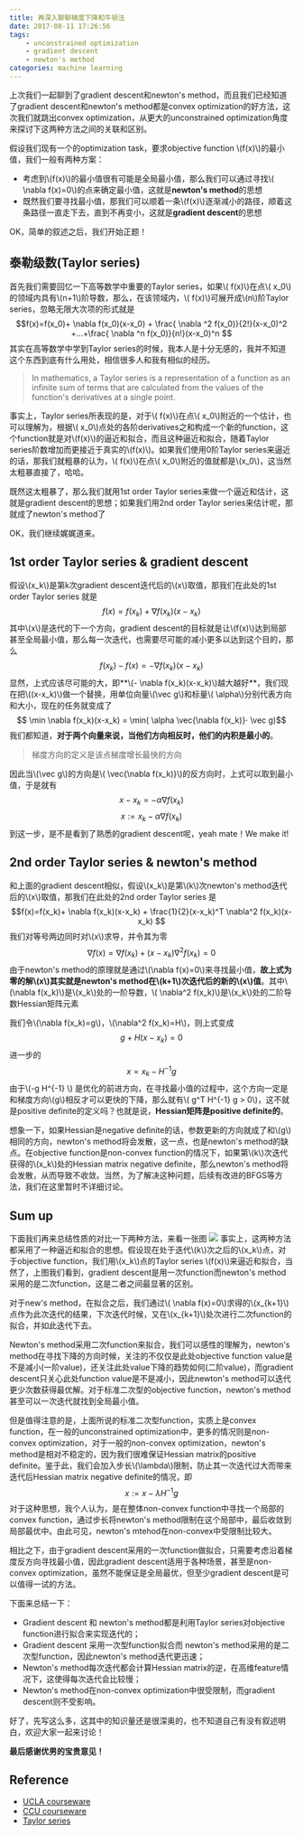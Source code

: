 ```yaml
---
title: 再深入聊聊梯度下降和牛顿法
date: 2017-08-11 17:26:56
tags: 
	- unconstrained optimization
	- gradient descent
	- newton's method
categories: machine learning
---
```

上次我们一起聊到了gradient descent和newton's method，而且我们已经知道了gradient descent和newton's method都是convex optimization的好方法，这次我们就跳出convex optimization，从更大的unconstrained optimization角度来探讨下这两种方法之间的关联和区别。
<!--more-->

假设我们现有一个的optimization task，要求objective function \\(f(x)\\)的最小值，我们一般有两种方案：
* 考虑到\\(f(x)\\)的最小值很有可能是全局最小值，那么我们可以通过寻找\\( \nabla f(x)=0\\)的点来确定最小值，这就是**newton's method**的思想
* 既然我们要寻找最小值，那我们可以顺着一条\\(f(x)\\)逐渐减小的路径，顺着这条路径一直走下去，直到不再变小，这就是**gradient descent**的思想

OK，简单的叙述之后，我们开始正题！

## 泰勒级数(Taylor series)
首先我们需要回忆一下高等数学中重要的Taylor series，如果\\( f(x)\\)在点\\( x_0\\)的领域内具有\\(n+1\\)阶导数，那么，在该领域内，\\( f(x)\\)可展开成\\(n\\)阶Taylor series，忽略无限大次项的形式就是
$$f(x)=f(x_0)+ \nabla f(x_0)(x-x_0) + \frac{ \nabla ^2 f(x_0)}{2!}(x-x_0)^2 +...+\frac{ \nabla ^n f(x_0)}{n!}(x-x_0)^n $$
其实在高等数学中学到Taylor series的时候，我本人是十分无感的，我并不知道这个东西到底有什么用处，相信很多人和我有相似的经历。

> In mathematics, a Taylor series is a representation of a function as an infinite sum of terms that are calculated from the values of the function's derivatives at a single point.

事实上，Taylor series所表现的是，对于\\( f(x)\\)在点\\( x_0\\)附近的一个估计，也可以理解为，根据\\( x_0\\)点处的各阶derivatives之和构成一个新的function，这个function就是对\\(f(x)\\)的逼近和拟合，而且这种逼近和拟合，随着Taylor series阶数增加而更接近于真实的\\(f(x)\\)。如果我们使用0阶Taylor series来逼近的话，那我们就粗暴的认为，\\( f(x)\\)在点\\( x_0\\)附近的值就都是\\(x_0\\)，这当然太粗暴直接了，哈哈。

既然这太粗暴了，那么我们就用1st order Taylor series来做一个逼近和估计，这就是gradient descent的思想；如果我们用2nd order Taylor series来估计呢，那就成了newton's method了

OK，我们继续娓娓道来。

## 1st order Taylor series & gradient descent
假设\\(x_k\\)是第k次gradient descent迭代后的\\(x\\)取值，那我们在此处的1st order Taylor series 就是
$$f(x)=f(x_k)+ \nabla f(x_k)(x-x_k)$$
其中\\(x\\)是迭代的下一个方向，gradient descent的目标就是让\\(f(x)\\)达到局部甚至全局最小值，那么每一次迭代，也需要尽可能的减小更多以达到这个目的，那么
$$f(x_k)-f(x)=- \nabla f(x_k)(x-x_k)$$
显然，上式应该尽可能的大，即**\\(- \nabla f(x_k)(x-x_k)\\)越大越好**，我们现在把\\((x-x_k)\\)做一个替换，用单位向量\\(\vec g\\)和标量\\( \alpha\\)分别代表方向和大小，现在的任务就变成了
$$ \min \nabla f(x_k)(x-x_k) = \min( \alpha \vec{\nabla f(x_k)}⋅ \vec g)$$
我们都知道，**对于两个向量来说，当他们方向相反时，他们的内积是最小的**。

>梯度方向的定义是该点梯度增长最快的方向

因此当\\(\vec g\\)的方向是\\( \vec{\nabla f(x_k)}\\)的反方向时，上式可以取到最小值，于是就有
$$x-x_k=- \alpha \nabla f(x_k)$$
$$x:=x_k- \alpha \nabla f(x_k)$$
到这一步，是不是看到了熟悉的gradient descent呢，yeah mate！We make it!
## 2nd order Taylor series & newton's method
和上面的gradient descent相似，假设\\(x_k\\)是第\\(k\\)次newton's method迭代后的\\(x\\)取值，那我们在此处的2nd order Taylor series 是
$$f(x)=f(x_k)+ \nabla f(x_k)(x-x_k) + \frac{1}{2}(x-x_k)^T \nabla^2 f(x_k)(x-x_k) $$
我们对等号两边同时对\\(x\\)求导，并令其为零
$$ \nabla f(x) = \nabla f(x_k) + (x-x_k) \nabla^2 f(x_k)=0$$
由于newton's method的原理就是通过\\(\nabla f(x)=0\\)来寻找最小值，**故上式为零的解\\(x\\)其实就是newton's method在\\(k+1\\)次迭代后的新的\\(x\\)值**。其中\\(\nabla f(x_k)\\)是\\(x_k\\)处的一阶导数，\\( \nabla^2 f(x_k)\\)是\\(x_k\\)处的二阶导数Hessian矩阵元素

我们令\\(\nabla f(x_k)=g\\)，\\(\nabla^2 f(x_k)=H\\)，则上式变成
$$g+H(x-x_k)=0$$
进一步的
$$x=x_k-H^{-1}g$$
由于\\(-g H^{-1} \\) 是优化的前进方向，在寻找最小值的过程中，这个方向一定是和梯度方向\\(g\\)相反才可以更快的下降，那么就有\\( g^T H^{-1} g > 0\\)，这不就是positive definite的定义吗？也就是说，**Hessian矩阵是positive definite的**。

想象一下，如果Hessian是negative definite的话，参数更新的方向就成了和\\(g\\)相同的方向，newton's method将会发散，这一点，也是newton's method的缺点。在objective function是non-convex function的情况下，如果第\\(k\\)次迭代获得的\\(x_k\\)处的Hessian matrix negative definite，那么newton's method将会发散，从而导致不收敛。当然，为了解决这种问题，后续有改进的BFGS等方法，我们在这里暂时不详细讨论。
## Sum up
下面我们再来总结性质的对比一下两种方法，来看一张图
![](http://otmy7guvn.bkt.clouddn.com/blog/2/2-1.png) 
事实上，这两种方法都采用了一种逼近和拟合的思想。假设现在处于迭代\\(k\\)次之后的\\(x_k\\)点，对于objective function，我们用\\(x_k\\)点的Taylor series \\(f(x)\\)来逼近和拟合，当然了，上图我们看到，gradient descent是用一次function而newton's method采用的是二次function，这是二者之间最显著的区别。

对于new's method，在拟合之后，我们通过\\( \nabla f(x)=0\\)求得的\\(x_{k+1}\\)点作为此次迭代的结果，下次迭代时候，又在\\(x_{k+1}\\)处次进行二次function的拟合，并如此迭代下去。

Newton's method采用二次function来拟合，我们可以感性的理解为，newton's method在寻找下降的方向时候，关注的不仅仅是此处objective function value是不是减小(一阶value)，还关注此处value下降的趋势如何(二阶value)，而gradient descent只关心此处function value是不是减小，因此newton's method可以迭代更少次数获得最优解。对于标准二次型的objective function，newton's method甚至可以一次迭代就找到全局最小值。

但是值得注意的是，上面所说的标准二次型function，实质上是convex function，在一般的unconstrained optimization中，更多的情况则是non-convex optimization，对于一般的non-convex optimization，newton's method是相对不稳定的，因为我们很难保证Hessian matrix的positive definite。鉴于此，我们会加入步长\\(\lambda\\)限制，防止其一次迭代过大而带来迭代后Hessian matrix negative definite的情况，即
$$x:=x- \lambda H^{-1} g$$
对于这种思想，我个人认为，是在整体non-convex function中寻找一个局部的convex function，通过步长将newton's method限制在这个局部中，最后收敛到局部最优中。由此可见，newton's mtehod在non-convex中受限制比较大。

相比之下，由于gradient descent采用的一次function做拟合，只需要考虑沿着梯度反方向寻找最小值，因此gradient descent适用于各种场景，甚至是non-convex optimization，虽然不能保证是全局最优，但至少gradient descent是可以值得一试的方法。

下面来总结一下：
* Gradient descent 和 newton's method都是利用Taylor series对objective function进行拟合来实现迭代的；
* Gradient descent 采用一次型function拟合而 newton's method采用的是二次型function，因此newton's method迭代更迅速；
* Newton's method每次迭代都会计算Hessian matrix的逆，在高维feature情况下，这使得每次迭代会比较慢；
* Newton's method在non-convex optimization中很受限制，而gradient descent则不受影响。

好了，先写这么多，这其中的知识量还是很深奥的，也不知道自己有没有叙述明白，欢迎大家一起来讨论！

**最后感谢优男的宝贵意见！**
## Reference
* [UCLA courseware](http://www.math.ucla.edu/~biskup/164.2.14f/PDFs/recursions.pdf)
* [CCU courseware](https://www.cs.ccu.edu.tw/~wtchu/courses/2014s_OPT/Lectures/Chapter%209%20Newton%27s%20Method.pdf)
* [Taylor series](https://en.wikipedia.org/wiki/Taylor_series)
